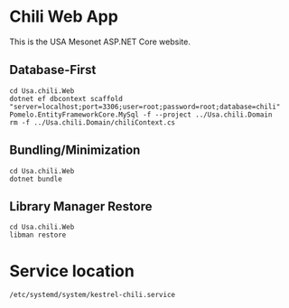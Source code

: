 # Chili Web App
This is the USA Mesonet ASP.NET Core website.

## Database-First
```
cd Usa.chili.Web
dotnet ef dbcontext scaffold "server=localhost;port=3306;user=root;password=root;database=chili" Pomelo.EntityFrameworkCore.MySql -f --project ../Usa.chili.Domain
rm -f ../Usa.chili.Domain/chiliContext.cs
```

## Bundling/Minimization
```
cd Usa.chili.Web
dotnet bundle
```

## Library Manager Restore
```
cd Usa.chili.Web
libman restore
```

# Service location
`/etc/systemd/system/kestrel-chili.service`